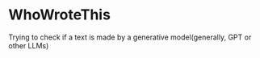 # WhoWroteThis
Trying to check if a text is made by a generative model(generally, GPT or other LLMs)
